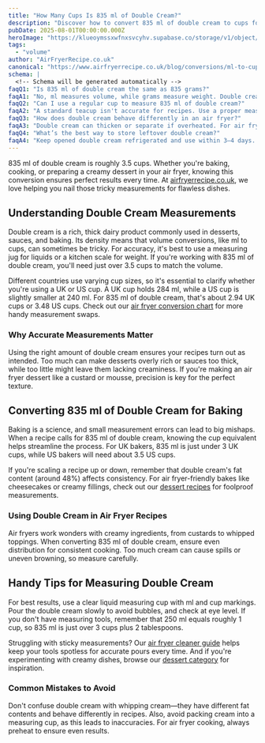 ```yaml
---
title: "How Many Cups Is 835 ml of Double Cream?"
description: "Discover how to convert 835 ml of double cream to cups for perfect baking and cooking every time. Includes easy measurement tips!"
pubDate: 2025-08-01T00:00:00.000Z
heroImage: "https://klueoymssxwfnxsvcyhv.supabase.co/storage/v1/object/public/Shmucket/how-many-cups-is-835-ml-of-double-cream.webp"
tags:
  - "volume"
author: "AirFryerRecipe.co.uk"
canonical: "https://www.airfryerrecipe.co.uk/blog/conversions/ml-to-cups/how-many-cups-is-835-ml-of-double-cream"
schema: |
  <!-- Schema will be generated automatically -->
faqQ1: "Is 835 ml of double cream the same as 835 grams?"
faqA1: "No, ml measures volume, while grams measure weight. Double cream's density means 835 ml weighs roughly 860–880 grams due to its high fat content. For precise baking, use a kitchen scale."
faqQ2: "Can I use a regular cup to measure 835 ml of double cream?"
faqA2: "A standard teacup isn't accurate for recipes. Use a proper measuring cup with ml or cup markings. If unsure, 835 ml equals about 3.5 US cups or just under 3 UK cups."
faqQ3: "How does double cream behave differently in an air fryer?"
faqA3: "Double cream can thicken or separate if overheated. For air fryer recipes, use moderate temperatures and stir occasionally. Check out our air fryer dessert guides for best practices."
faqQ4: "What’s the best way to store leftover double cream?"
faqA4: "Keep opened double cream refrigerated and use within 3–4 days. For longer storage, freeze it in portions, though texture may change slightly when thawed. Always stir before reuse."
---
```

<p>835 ml of double cream is roughly 3.5 cups. Whether you're baking, cooking, or preparing a creamy dessert in your air fryer, knowing this conversion ensures perfect results every time. At <a href=https://www.airfryerrecipe.co.uk>airfryerrecipe.co.uk</a>, we love helping you nail those tricky measurements for flawless dishes.</p>  

<h2>Understanding Double Cream Measurements</h2>  
<p>Double cream is a rich, thick dairy product commonly used in desserts, sauces, and baking. Its density means that volume conversions, like ml to cups, can sometimes be tricky. For accuracy, it's best to use a measuring jug for liquids or a kitchen scale for weight. If you're working with 835 ml of double cream, you'll need just over 3.5 cups to match the volume.</p>  

<p>Different countries use varying cup sizes, so it's essential to clarify whether you're using a UK or US cup. A UK cup holds 284 ml, while a US cup is slightly smaller at 240 ml. For 835 ml of double cream, that's about 2.94 UK cups or 3.48 US cups. Check out our <a href=https://www.airfryerrecipe.co.uk/air-fryer-conversion-chart>air fryer conversion chart</a> for more handy measurement swaps.</p>  

<h3>Why Accurate Measurements Matter</h3>  
<p>Using the right amount of double cream ensures your recipes turn out as intended. Too much can make desserts overly rich or sauces too thick, while too little might leave them lacking creaminess. If you're making an air fryer dessert like a custard or mousse, precision is key for the perfect texture.</p>  

<h2>Converting 835 ml of Double Cream for Baking</h2>  
<p>Baking is a science, and small measurement errors can lead to big mishaps. When a recipe calls for 835 ml of double cream, knowing the cup equivalent helps streamline the process. For UK bakers, 835 ml is just under 3 UK cups, while US bakers will need about 3.5 US cups.</p>  

<p>If you're scaling a recipe up or down, remember that double cream's fat content (around 48%) affects consistency. For air fryer-friendly bakes like cheesecakes or creamy fillings, check out our <a href=https://www.airfryerrecipe.co.uk/recipes>dessert recipes</a> for foolproof measurements.</p>  

<h3>Using Double Cream in Air Fryer Recipes</h3>  
<p>Air fryers work wonders with creamy ingredients, from custards to whipped toppings. When converting 835 ml of double cream, ensure even distribution for consistent cooking. Too much cream can cause spills or uneven browning, so measure carefully.</p>  

<h2>Handy Tips for Measuring Double Cream</h2>  
<p>For best results, use a clear liquid measuring cup with ml and cup markings. Pour the double cream slowly to avoid bubbles, and check at eye level. If you don't have measuring tools, remember that 250 ml equals roughly 1 cup, so 835 ml is just over 3 cups plus 2 tablespoons.</p>  

<p>Struggling with sticky measurements? Our <a href=https://www.airfryerrecipe.co.uk/air-fryer-cleaner>air fryer cleaner guide</a> helps keep your tools spotless for accurate pours every time. And if you're experimenting with creamy dishes, browse our <a href=https://www.airfryerrecipe.co.uk/recipe-category/dessert>dessert category</a> for inspiration.</p>  

<h3>Common Mistakes to Avoid</h3>  
<p>Don't confuse double cream with whipping cream—they have different fat contents and behave differently in recipes. Also, avoid packing cream into a measuring cup, as this leads to inaccuracies. For air fryer cooking, always preheat to ensure even results.</p>
